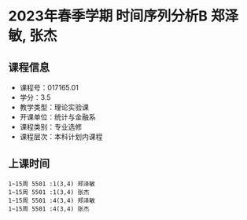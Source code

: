 # 2023年春季学期 时间序列分析B 郑泽敏, 张杰






## 课程信息

- 课程号：017165.01
- 学分：3.5
- 教学类型：理论实验课
- 开课单位：统计与金融系
- 课程类别：专业选修
- 课程层次：本科计划内课程

## 上课时间

```
1~15周 5501 :1(3,4) 郑泽敏
1~15周 5501 :1(3,4) 张杰
1~15周 5501 :4(3,4) 郑泽敏
1~15周 5501 :4(3,4) 张杰
```

